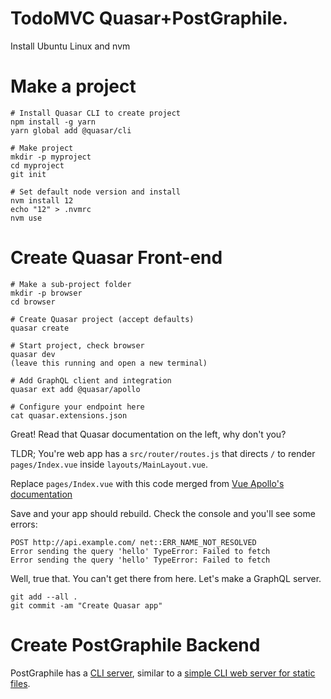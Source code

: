 # TodoMVC Quasar+PostGraphile.

Install Ubuntu Linux and nvm

# Make a project

```
# Install Quasar CLI to create project
npm install -g yarn
yarn global add @quasar/cli

# Make project
mkdir -p myproject
cd myproject
git init

# Set default node version and install
nvm install 12
echo "12" > .nvmrc
nvm use
```

# Create Quasar Front-end

```
# Make a sub-project folder
mkdir -p browser
cd browser

# Create Quasar project (accept defaults)
quasar create

# Start project, check browser
quasar dev
(leave this running and open a new terminal)

# Add GraphQL client and integration
quasar ext add @quasar/apollo

# Configure your endpoint here
cat quasar.extensions.json
```

Great! Read that Quasar documentation on the left, why don't you?

TLDR; You're web app has a `src/router/routes.js` that directs `/` to render `pages/Index.vue` inside `layouts/MainLayout.vue`.

Replace `pages/Index.vue` with this code merged from [Vue Apollo's documentation](https://apollo.vuejs.org/guide/apollo/#queries)

Save and your app should rebuild. Check the console and you'll see some errors:

```
POST http://api.example.com/ net::ERR_NAME_NOT_RESOLVED
Error sending the query 'hello' TypeError: Failed to fetch
Error sending the query 'hello' TypeError: Failed to fetch
```

Well, true that. You can't get there from here. Let's make a GraphQL server.

```
git add --all .
git commit -am "Create Quasar app"
```

# Create PostGraphile Backend

PostGraphile has a [CLI server](https://www.graphile.org/postgraphile/usage-cli/), similar to a [simple CLI web server for static files](https://www.npmjs.com/package/http-server).
